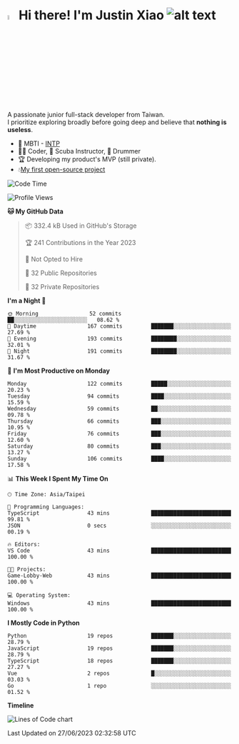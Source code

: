 # <img src="https://media.giphy.com/media/hvRJCLFzcasrR4ia7z/giphy.gif" width="5%">Hi there! I'm Justin Xiao ![alt text](https://komarev.com/ghpvc/?username=ttpss930141011&label=Profile%20views&color=0e75b6&style=flat)

A passionate junior full-stack developer from Taiwan.  
I prioritize exploring broadly before going deep and believe that **nothing is useless**.  


- 👀 MBTI - [INTP](https://www.16personalities.com/intp-personality)
- 👨‍💻 Coder, 🤿 Scuba Instructor, 🥁 Drummer
- 🏆 Developing my product's MVP (still private).
- 💧[My first open-source project](https://github.com/Game-as-a-Service/Game-Lobby-Web)


<!--START_SECTION:waka-->
![Code Time](http://img.shields.io/badge/Code%20Time-56%20mins-blue)

![Profile Views](http://img.shields.io/badge/Profile%20Views-61-blue)

**🐱 My GitHub Data** 

> 📦 332.4 kB Used in GitHub's Storage 
 > 
> 🏆 241 Contributions in the Year 2023
 > 
> 🚫 Not Opted to Hire
 > 
> 📜 32 Public Repositories 
 > 
> 🔑 32 Private Repositories 
 > 
**I'm a Night 🦉** 

```text
🌞 Morning                52 commits          ██░░░░░░░░░░░░░░░░░░░░░░░   08.62 % 
🌆 Daytime                167 commits         ███████░░░░░░░░░░░░░░░░░░   27.69 % 
🌃 Evening                193 commits         ████████░░░░░░░░░░░░░░░░░   32.01 % 
🌙 Night                  191 commits         ████████░░░░░░░░░░░░░░░░░   31.67 % 
```
📅 **I'm Most Productive on Monday** 

```text
Monday                   122 commits         █████░░░░░░░░░░░░░░░░░░░░   20.23 % 
Tuesday                  94 commits          ████░░░░░░░░░░░░░░░░░░░░░   15.59 % 
Wednesday                59 commits          ██░░░░░░░░░░░░░░░░░░░░░░░   09.78 % 
Thursday                 66 commits          ███░░░░░░░░░░░░░░░░░░░░░░   10.95 % 
Friday                   76 commits          ███░░░░░░░░░░░░░░░░░░░░░░   12.60 % 
Saturday                 80 commits          ███░░░░░░░░░░░░░░░░░░░░░░   13.27 % 
Sunday                   106 commits         ████░░░░░░░░░░░░░░░░░░░░░   17.58 % 
```


📊 **This Week I Spent My Time On** 

```text
🕑︎ Time Zone: Asia/Taipei

💬 Programming Languages: 
TypeScript               43 mins             █████████████████████████   99.81 % 
JSON                     0 secs              ░░░░░░░░░░░░░░░░░░░░░░░░░   00.19 % 

🔥 Editors: 
VS Code                  43 mins             █████████████████████████   100.00 % 

🐱‍💻 Projects: 
Game-Lobby-Web           43 mins             █████████████████████████   100.00 % 

💻 Operating System: 
Windows                  43 mins             █████████████████████████   100.00 % 
```

**I Mostly Code in Python** 

```text
Python                   19 repos            ███████░░░░░░░░░░░░░░░░░░   28.79 % 
JavaScript               19 repos            ███████░░░░░░░░░░░░░░░░░░   28.79 % 
TypeScript               18 repos            ███████░░░░░░░░░░░░░░░░░░   27.27 % 
Vue                      2 repos             █░░░░░░░░░░░░░░░░░░░░░░░░   03.03 % 
Go                       1 repo              ░░░░░░░░░░░░░░░░░░░░░░░░░   01.52 % 
```



**Timeline**

![Lines of Code chart](https://raw.githubusercontent.com/ttpss930141011/ttpss930141011/main/assets/bar_graph.png)


 Last Updated on 27/06/2023 02:32:58 UTC
<!--END_SECTION:waka-->
